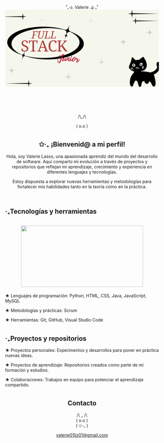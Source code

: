 <div align="center">
˚₊‧ა. Valerie .໒‧₊˚
<img src="2.png">
<br>
<br>
<br>
<br>
<br>
<br>
/\_/\  

( o.o )

#
## ✩‧₊ ¡Bienvenid@ a mi perfil! 

Hola, soy Valerie Lasso, una apasionada aprendiz del mundo del desarrollo de software. Aquí comparto mi evolución a través de proyectos y repositorios que reflejan mi aprendizaje, crecimiento y experiencia en diferentes lenguajes y tecnologías.

Estoy dispuesta a explorar nuevas herramientas y metodologías para fortalecer mis habilidades tanto en la teoría como en la práctica.
</div>
<br>

##  ‧₊Tecnologías y herramientas
<br>
<div align="center">
<img width="400" height="200" src="https://github-readme-stats.vercel.app/api/top-langs/?username=MichelLasso&size_weight=0.0005&count_weight=0.3&layout=compact&theme=radical">
</div>
<br>
★ Lenguajes de programación: Python, HTML, CSS, Java, JavaScript, MySQL

★ Metodologías y prácticas: Scrum

★ Herramientas: Git, GitHub, Visual Studio Code

#

##  ‧₊Proyectos y repositorios
★ Proyectos personales: Experimentos y desarrollos para poner en práctica nuevas ideas.

★ Proyectos de aprendizaje: Repositorios creados como parte de mi formación y estudios.

★ Colaboraciones: Trabajos en equipo para potenciar el aprendizaje compartido.
#

<div align="center">

## Contacto
 /\ _ /\  
(  o.o  )  
(   ✩‧₊   )

valerie01liz01@gmail.com
</div>
